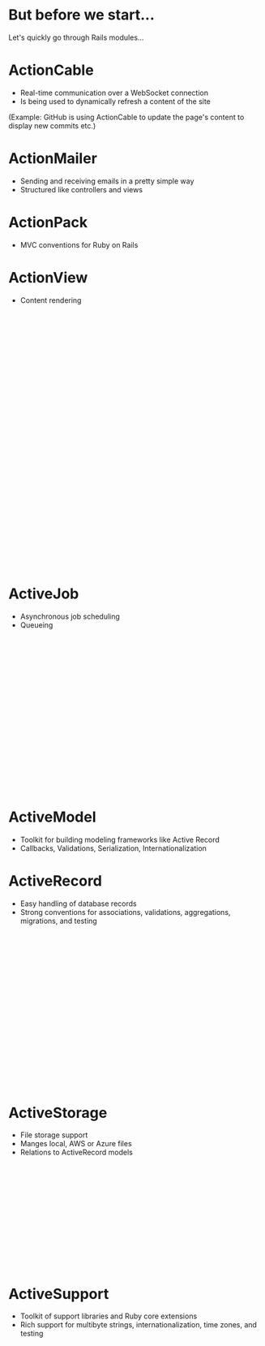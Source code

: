 <!-- .slide: data-state="normal" id="rails-modules" data-timing="0" -->
# But before we start...

Let's quickly go through Rails modules...


<!-- .slide: data-state="normal" id="rails-modules-actioncable" data-timing="0" -->
# ActionCable

* Real-time communication over a WebSocket connection
* Is being used to dynamically refresh a content of the site

(Example: GitHub is using ActionCable to update the page's content to display
new commits etc.)


<!-- .slide: data-state="normal" id="rails-modules-actionmailer" data-timing="0" -->
# ActionMailer

* Sending and receiving emails in a pretty simple way
* Structured like controllers and views


<!-- .slide: data-state="normal" id="rails-modules-actionpack" data-timing="0" -->
# ActionPack

* MVC conventions for Ruby on Rails


<!-- .slide: data-state="normal" id="rails-modules-actionview" data-timing="0" -->
# ActionView

* Content rendering

<img data-src="images/actionview-demo.png" height="500" />


<!-- .slide: data-state="normal" id="rails-modules-activejob" data-timing="0" -->
# ActiveJob

* Asynchronous job scheduling
* Queueing

<img data-src="images/activejob-demo.png" height="300" />


<!-- .slide: data-state="normal" id="rails-modules-activemodel" data-timing="0" -->
# ActiveModel

* Toolkit for building modeling frameworks like Active Record
* Callbacks, Validations, Serialization, Internationalization


<!-- .slide: data-state="normal" id="rails-modules-activerecord" data-timing="0" -->
# ActiveRecord

* Easy handling of database records
* Strong conventions for associations, validations, aggregations, migrations, and testing

<img data-src="images/activerecord-demo.png" height="300" />


<!-- .slide: data-state="normal" id="rails-modules-activestorage" data-timing="0" -->
# ActiveStorage

* File storage support
* Manges local, AWS or Azure files
* Relations to ActiveRecord models

<img data-src="images/activestorage-demo.png" height="200" />


<!-- .slide: data-state="normal" id="rails-modules-activesupport" data-timing="0" -->
# ActiveSupport

* Toolkit of support libraries and Ruby core extensions
* Rich support for multibyte strings, internationalization, time zones, and testing

